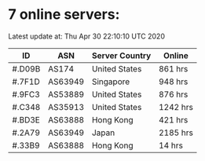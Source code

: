 # 7 online servers:

Latest update at: Thu Apr 30 22:10:10 UTC 2020

| ID | ASN | Server Country | Online |
| -- | --- | -------------- | ------ |
| #.D09B | AS174 | United States | 861 hrs |
| #.7F1D | AS63949 | Singapore | 948 hrs |
| #.9FC3 | AS53889 | United States | 876 hrs |
| #.C348 | AS35913 | United States | 1242 hrs |
| #.BD3E | AS63888 | Hong Kong | 421 hrs |
| #.2A79 | AS63949 | Japan | 2185 hrs |
| #.33B9 | AS63888 | Hong Kong | 14 hrs |

